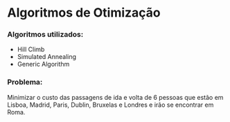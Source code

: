 # Algoritmos de Otimização

<h3> Algoritmos utilizados: </h3>

<ul>
    <li> Hill Climb </li>
    <li> Simulated Annealing </li>
    <li> Generic Algorithm </li>
</ul>

<h3> Problema: </h3>

Minimizar o custo das passagens de ida e volta de 6 pessoas que estão em Lisboa, Madrid, Paris, Dublin, Bruxelas e Londres e irão se encontrar em Roma.
          
